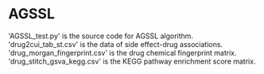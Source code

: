 # AGSSL
'AGSSL_test.py' is the source code for AGSSL algorithm. 'drug2cui_tab_st.csv' is the data of side effect-drug associations. 'drug_morgan_fingerprint.csv' is the drug chemical fingerprint matrix. 'drug_stitch_gsva_kegg.csv' is the KEGG pathway enrichment score matrix. 
